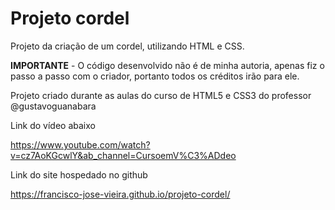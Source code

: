 
# Projeto cordel


Projeto da criação de um cordel, utilizando HTML e CSS.

**IMPORTANTE** - O código desenvolvido não é de minha autoria, apenas fiz o passo a passo com o criador, portanto todos os créditos irão para ele.

Projeto criado durante as aulas do curso de HTML5 e CSS3 do professor @gustavoguanabara

Link do vídeo abaixo

https://www.youtube.com/watch?v=cz7AoKGcwlY&ab_channel=CursoemV%C3%ADdeo

Link do site hospedado no github 

https://francisco-jose-vieira.github.io/projeto-cordel/








